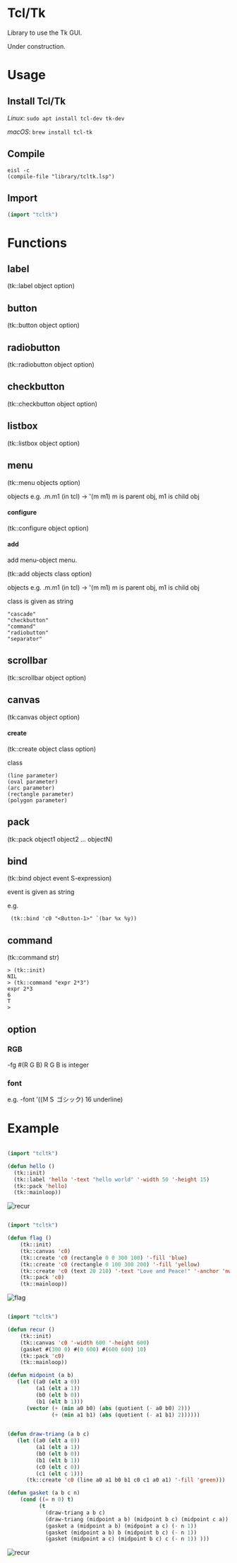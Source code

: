 # Tcl/Tk

Library to use the Tk GUI.

Under construction.

# Usage

## Install Tcl/Tk

*Linux*: `sudo apt install tcl-dev tk-dev`

*macOS*: `brew install tcl-tk`

## Compile

```
eisl -c
(compile-file "library/tcltk.lsp")
```

## Import

```lisp
(import "tcltk")
```

# Functions

## label

(tk::label object option)


## button

(tk::button object option)

## radiobutton

(tk::radiobutton object option)


## checkbutton

(tk::checkbutton object option)


## listbox

(tk::listbox object option)

## menu

(tk::menu objects option)

objects e.g. .m.m1 (in tcl) -> '(m m1)   m is parent obj, m1 is child obj

#### configure

(tk::configure object option)

#### add 
add menu-object menu.

(tk::add objects class option)

objects e.g. .m.m1 (in tcl) -> '(m m1)  m is parent obj, m1 is child obj

class is given as string

```
"cascade"
"checkbutton"
"command"
"radiobutton"
"separator"
```

## scrollbar

(tk::scrollbar object option)

## canvas

(tk:canvas object option)

#### create
(tk::create object class option)

class

```
(line parameter)  
(oval parameter)
(arc parameter)
(rectangle parameter)
(polygon parameter) 
```

## pack

(tk::pack object1 object2 ... objectN)


## bind

(tk::bind object event S-expression)

event is given as string

e.g.
```
 (tk::bind 'c0 "<Button-1>" `(bar %x %y))
```

## command

(tk::command str)

```
> (tk::init)
NIL
> (tk::command "expr 2*3")
expr 2*3
6
T
> 
```



## option


### RGB

-fg #(R G B)   R G B is integer 

### font

e.g.
-font '((ＭＳ ゴシック) 16 underline)


# Example

```lisp

(import "tcltk")

(defun hello ()
  (tk::init)
  (tk::label 'hello '-text "hello world" '-width 50 '-height 15)
  (tk::pack 'hello)  
  (tk::mainloop))

```

![recur](screen1.png)


```lisp

(import "tcltk")

(defun flag ()
    (tk::init)
    (tk::canvas 'c0)
    (tk::create 'c0 (rectangle 0 0 300 100) '-fill 'blue)
    (tk::create 'c0 (rectangle 0 100 300 200) '-fill 'yellow)
    (tk::create 'c0 (text 20 210) '-text "Love and Peace!" '-anchor 'nw)
    (tk::pack 'c0)
    (tk::mainloop))


```

![flag](screen2.png)

```lisp

(import "tcltk")

(defun recur ()
    (tk::init)
    (tk::canvas 'c0 '-width 600 '-height 600)
    (gasket #(300 0) #(0 600) #(600 600) 10)
    (tk::pack 'c0)
    (tk::mainloop))

(defun midpoint (a b)
   (let ((a0 (elt a 0))
         (a1 (elt a 1))
         (b0 (elt b 0))
         (b1 (elt b 1)))
      (vector (+ (min a0 b0) (abs (quotient (- a0 b0) 2)))
              (+ (min a1 b1) (abs (quotient (- a1 b1) 2))))))
      

(defun draw-triang (a b c)
   (let ((a0 (elt a 0))
         (a1 (elt a 1))
         (b0 (elt b 0))
         (b1 (elt b 1))
         (c0 (elt c 0))
         (c1 (elt c 1)))
      (tk::create 'c0 (line a0 a1 b0 b1 c0 c1 a0 a1) '-fill 'green)))

(defun gasket (a b c n)
    (cond ((= n 0) t)
          (t
            (draw-triang a b c)
            (draw-triang (midpoint a b) (midpoint b c) (midpoint c a))
            (gasket a (midpoint a b) (midpoint a c) (- n 1))
            (gasket (midpoint a b) b (midpoint b c) (- n 1))
            (gasket (midpoint a c) (midpoint b c) c (- n 1)) )))

```

![recur](screen3.png)
